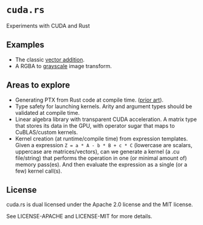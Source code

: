 # `cuda.rs`

Experiments with CUDA and Rust

## Examples

- The classic [vector addition](/examples/add.rs).
- A RGBA to [grayscale](/examples/gray.rs) image transform.

## Areas to explore

- Generating PTX from Rust code at compile time. ([prior art]).
- Type safety for launching kernels. Arity and argument types should be validated at compile time.
- Linear algebra library with transparent CUDA acceleration. A matrix type that stores its data
  in the GPU, with operator sugar that maps to CuBLAS/custom kernels.
- Kernel creation (at runtime/compile time) from expression templates. Given a expression
  `Z = a * A - b * B + c * C` (lowercase are scalars, uppercase are matrices/vectors), can we
  generate a kernel (a .cu file/string) that performs the operation in one (or minimal amount of)
  memory pass(es). And then evaluate the expression as a single (or a few) kernel call(s).

[linalg]: https://github.com/japaric/linalg.rs
[prior art]: http://blog.theincredibleholk.org/blog/2012/12/05/compiling-rust-for-gpus/

## License

cuda.rs is dual licensed under the Apache 2.0 license and the MIT license.

See LICENSE-APACHE and LICENSE-MIT for more details.
